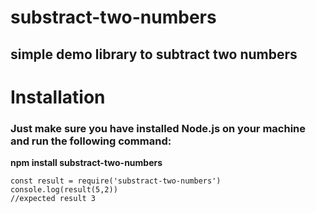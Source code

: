 # substract-two-numbers

## simple demo library to subtract two numbers

# Installation

### Just make sure you have installed Node.js on your machine and run the following command:

**npm install substract-two-numbers**

```
const result = require('substract-two-numbers')
console.log(result(5,2))
//expected result 3
```
